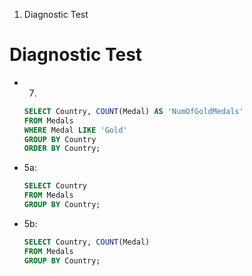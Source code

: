 1. Diagnostic Test

# Diagnostic Test

-   7)
    ```SQL
    SELECT Country, COUNT(Medal) AS 'NumOfGoldMedals'
    FROM Medals
    WHERE Medal LIKE 'Gold'
    GROUP BY Country
    ORDER BY Country;
    ```

-   5a:
    ```SQL
    SELECT Country
    FROM Medals
    GROUP BY Country;
    ```
    
-   5b:
    ```SQL
    SELECT Country, COUNT(Medal)
    FROM Medals
    GROUP BY Country;
    ```